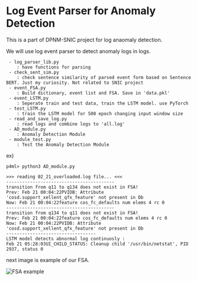 Log Event Parser for Anomaly Detection
===
This is a part of DPNM-SNIC project for log anaomaly detection.

We will use log event parser to detect anomaly logs in logs.

     - log_parser_lib.py 
        : have functions for parsing
     - check_sent_sim.py
        : check sentence similarity of parsed event form based on Sentence BERT. Just my curiosity. Not related to SNIC project
     - event_FSA.py
        : Build dictionary, event list and FSA. Save in 'data.pkl'
     - event_LSTM.py
        : Seperate train and test data, train the LSTM model. use PyTorch
     - test_LSTM.py
        : train the LSTM model for 500 epoch changing input window size
     - read_and_save_log.py
        : read logs and combine logs to 'all.log'
     - AD_module.py
        : Anomaly Detection Module
     - module_test.py
        : Test the Anomaly Detection Module

    
ex)

```shell
p4ml> python3 AD_module.py 

>>> reading 02_21_overloaded.log file... <<<
-----------------------------------------
transition from q11 to q134 does not exist in FSA!
Prev: Feb 21 00:04:22PVIDB: Attribute 'cosd.support_xellent_qfx_feature' not present in Db
Now: Feb 21 00:04:22feature cos_fc_defaults num elems 4 rc 0
-----------------------------------------
transition from q134 to q11 does not exist in FSA!
Prev: Feb 21 00:04:22feature cos_fc_defaults num elems 4 rc 0
Now: Feb 21 00:04:22PVIDB: Attribute 'cosd.support_xellent_qfx_feature' not present in Db
----------------------------------
LSTM model detects abnormal log continuosly :
Feb 21 05:28:03UI_CHILD_STATUS: Cleanup child '/usr/bin/netstat', PID 2937, status 0
```
next image is example of our FSA.

![FSA example](./DFA/DFA_for_all.gv.png)